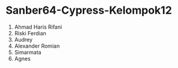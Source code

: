 # Sanber64-Cypress-Kelompok12
1. Ahmad Haris Rifani
2. Riski Ferdian
3. Audrey
4. Alexander Romian
5. Simarmata
6. Agnes
